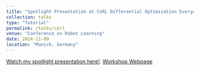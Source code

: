 ```yaml
---
title: "Spotlight Presentation at CoRL Differential Optimization Everywhere Workshop"
collection: talks
type: "Tutorial"
permalink: /talks/corl
venue: "Conference on Robot Learning"
date: 2024-11-09
location: "Munich, Germany"
---
```


[Watch my spotlight presentation here!](https://www.youtube.com/watch?v=N4g87ZMPpbY). 
[Workshop Webpage](https://sites.google.com/seas.upenn.edu/corl-2024-workshop-diff/)
